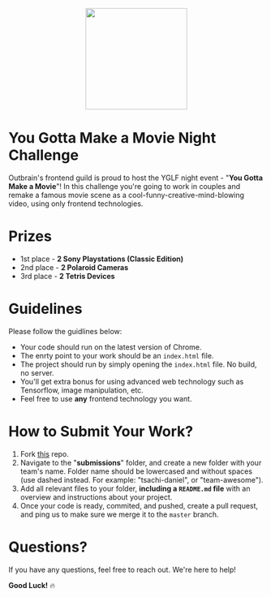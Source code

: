 <p align="center">
  <img src="https://raw.githubusercontent.com/outbrain/tech-companies-logos-in-css/master/assets/guild.png" height=200 />
</p>

# You Gotta Make a Movie Night Challenge
Outbrain's frontend guild is proud to host the YGLF night event - "**You Gotta Make a Movie**"!
In this challenge you're going to work in couples and remake a famous movie scene as a cool-funny-creative-mind-blowing video, using only frontend technologies.

# Prizes

- 1st place - **2 Sony Playstations (Classic Edition)**
- 2nd place - **2 Polaroid Cameras**
- 3rd place - **2 Tetris Devices**

# Guidelines

Please follow the guidlines below:

- Your code should run on the latest version of Chrome.
- The enrty point to your work should be an `index.html` file.
- The project should run by simply opening the `index.html` file. No build, no server.
- You'll get extra bonus for using advanced web technology such as Tensorflow, image manipulation, etc.
- Feel free to use **any** frontend technology you want.

# How to Submit Your Work?

1. Fork [this](https://github.com/outbrain/tech-companies-logos-in-css) repo.
2. Navigate to the "**submissions**" folder, and create a new folder with your team's name. Folder name should be lowercased and without spaces (use dashed instead. For example: "tsachi-daniel", or "team-awesome").
3. Add all relevant files to your folder, **including a `README.md` file** with an overview and instructions about your project.
4. Once your code is ready, commited, and pushed, create a pull request, and ping us to make sure we merge it to the `master` branch.

# Questions?
If you have any questions, feel free to reach out. We're here to help!

**Good Luck!** 🔥
